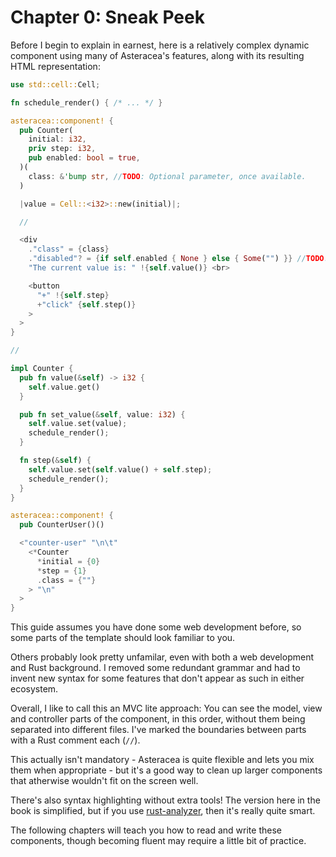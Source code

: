 # Chapter 0: Sneak Peek

Before I begin to explain in earnest, here is a relatively complex dynamic component using many of Asteracea's features, along with its resulting HTML representation:

```rust asteracea=CounterUser
use std::cell::Cell;

fn schedule_render() { /* ... */ }

asteracea::component! {
  pub Counter(
    initial: i32,
    priv step: i32,
    pub enabled: bool = true,
  )(
    class: &'bump str, //TODO: Optional parameter, once available.
  )

  |value = Cell::<i32>::new(initial)|;

  //

  <div
    ."class" = {class}
    ."disabled"? = {if self.enabled { None } else { Some("") }} //TODO: Allow booleans directly.
    "The current value is: " !{self.value()} <br>

    <button
      "+" !{self.step}
      +"click" {self.step()}
    >
  >
}

//

impl Counter {
  pub fn value(&self) -> i32 {
    self.value.get()
  }

  pub fn set_value(&self, value: i32) {
    self.value.set(value);
    schedule_render();
  }

  fn step(&self) {
    self.value.set(self.value() + self.step);
    schedule_render();
  }
}

asteracea::component! {
  pub CounterUser()()

  <"counter-user" "\n\t"
    <*Counter
      *initial = {0}
      *step = {1}
      .class = {""}
    > "\n"
  >
}
```

This guide assumes you have done some web development before, so some parts of the template should look familiar to you.

Others probably look pretty unfamilar, even with both a web development and Rust background. I removed some redundant grammar and had to invent new syntax for some features that don't appear as such in either ecosystem.

Overall, I like to call this an MVC lite approach: You can see the model, view and controller parts of the component, in this order, without them being separated into different files. I've marked the boundaries between parts with a Rust comment each (`//`).

This actually isn't mandatory - Asteracea is quite flexible and lets you mix them when appropriate - but it's a good way to clean up larger components that atherwise wouldn't fit on the screen well.

There's also syntax highlighting without extra tools! The version here in the book is simplified, but if you use [rust-analyzer], then it's really quite smart.

[rust-analyzer]: https://rust-analyzer.github.io/

The following chapters will teach you how to read and write these components, though becoming fluent may require a little bit of practice.
